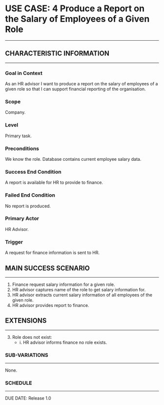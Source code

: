 # USE CASE: 4 Produce a Report on the Salary of Employees of a Given Role

---
## CHARACTERISTIC INFORMATION

---
### Goal in Context
As an HR advisor I want to produce a report on the salary of employees of a given role so that I can support financial reporting of the organisation.

### Scope
Company.

### Level
Primary task.

### Preconditions
We know the role. Database contains current employee salary data.

### Success End Condition
A report is available for HR to provide to finance.

### Failed End Condition
No report is produced.

### Primary Actor
HR Advisor.

### Trigger
A request for finance information is sent to HR.

## MAIN SUCCESS SCENARIO

---
1. Finance request salary information for a given role.
2. HR advisor captures name of the role to get salary information for.
3. HR advisor extracts current salary information of all employees of the given role.
4. HR advisor provides report to finance.
## EXTENSIONS

---
3. Role does not exist:
   - i. HR advisor informs finance no role exists.

### SUB-VARIATIONS

---
None.

### SCHEDULE

---
DUE DATE: Release 1.0